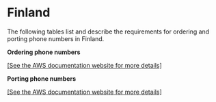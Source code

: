 # Finland<a name="order-port-finland"></a>

The following tables list and describe the requirements for ordering and porting phone numbers in Finland\.

**Ordering phone numbers**

[\[See the AWS documentation website for more details\]](http://docs.aws.amazon.com/chime/latest/ag/order-port-finland.html)

**Porting phone numbers**

[\[See the AWS documentation website for more details\]](http://docs.aws.amazon.com/chime/latest/ag/order-port-finland.html)